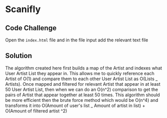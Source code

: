 # Scanifly

## Code Challenge

Open the `index.html` file and in the file input add the relevant text file

## Solution

The algorithm created here first builds a map of the Artist and indexes what User Artist List they appear in. This allows me to quickly reference each Artist of O(1) and compare them to each other User Artist List as O(Lists _ Artists). Once mapped and filtered for relevant Artist that appear in at least 50 User Artist List, then when we can do an O(n^2) comparison to get the pairs of Artist that appear together at least 50 times. This algorithm should be more efficient then the brute force method which would be O(n^4) and transforms it into O(Amount of user's list _ Amount of artist in list) + O(Amount of filtered artist ^2)
